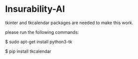 # Insurability-AI
tkinter and tkcalendar packages are needed to make this work.

 please run the following commands:
 
  $ sudo apt-get install python3-tk
  
  $ pip install tkcalendar
